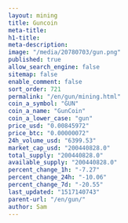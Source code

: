 ```yaml
---
layout: mining
title: Guncoin
meta-title: 
h1-title: 
meta-description: 
image: "/media/20780703/gun.png"
published: true
allow_search_engine: false
sitemap: false
enable_comment: false
sort_order: 721
permalink: "/en/gun/mining.html"
coin_a_symbol: "GUN"
coin_a_name: "GunCoin"
coin_a_lower_case: "gun"
price_usd: "0.00845972"
price_btc: "0.00000072"
24h_volume_usd: "6399.53"
market_cap_usd: "200440828.0"
total_supply: "200440828.0"
available_supply: "200440828.0"
percent_change_1h: "-7.27"
percent_change_24h: "-10.06"
percent_change_7d: "-20.55"
last_updated: "1517140743"
parent-url: "/en/gun/"
author: Sam
---
```


